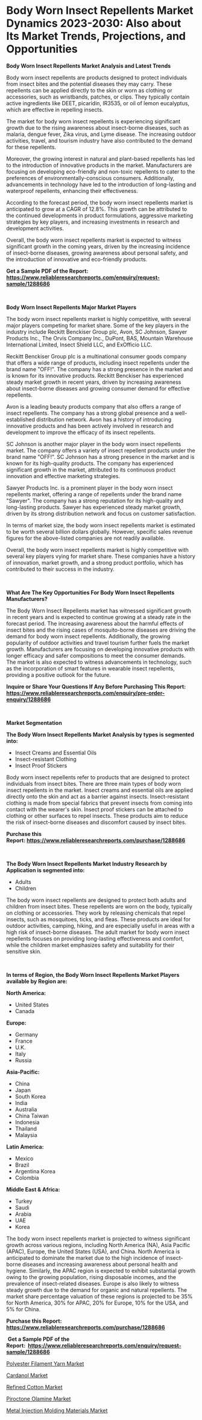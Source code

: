 <p><h1>Body Worn Insect Repellents Market Dynamics 2023-2030: Also about Its Market Trends, Projections, and Opportunities</h1></p><p><strong>Body Worn Insect Repellents Market Analysis and Latest Trends</strong></p>
<p><p>Body worn insect repellents are products designed to protect individuals from insect bites and the potential diseases they may carry. These repellents can be applied directly to the skin or worn as clothing or accessories, such as wristbands, patches, or clips. They typically contain active ingredients like DEET, picaridin, IR3535, or oil of lemon eucalyptus, which are effective in repelling insects.</p><p>The market for body worn insect repellents is experiencing significant growth due to the rising awareness about insect-borne diseases, such as malaria, dengue fever, Zika virus, and Lyme disease. The increasing outdoor activities, travel, and tourism industry have also contributed to the demand for these repellents.</p><p>Moreover, the growing interest in natural and plant-based repellents has led to the introduction of innovative products in the market. Manufacturers are focusing on developing eco-friendly and non-toxic repellents to cater to the preferences of environmentally-conscious consumers. Additionally, advancements in technology have led to the introduction of long-lasting and waterproof repellents, enhancing their effectiveness.</p><p>According to the forecast period, the body worn insect repellents market is anticipated to grow at a CAGR of 12.8%. This growth can be attributed to the continued developments in product formulations, aggressive marketing strategies by key players, and increasing investments in research and development activities.</p><p>Overall, the body worn insect repellents market is expected to witness significant growth in the coming years, driven by the increasing incidence of insect-borne diseases, growing awareness about personal safety, and the introduction of innovative and eco-friendly products.</p></p>
<p><strong>Get a Sample PDF of the Report:&nbsp; <a href="https://www.reliableresearchreports.com/enquiry/request-sample/1288686">https://www.reliableresearchreports.com/enquiry/request-sample/1288686</a></strong></p>
<p>&nbsp;</p>
<p><strong>Body Worn Insect Repellents Major Market Players</strong></p>
<p><p>The body worn insect repellents market is highly competitive, with several major players competing for market share. Some of the key players in the industry include Reckitt Benckiser Group plc, Avon, SC Johnson, Sawyer Products Inc., The Orvis Company Inc., DuPont, BAS, Mountain Warehouse International Limited, Insect Shield LLC, and ExOfficio LLC.</p><p>Reckitt Benckiser Group plc is a multinational consumer goods company that offers a wide range of products, including insect repellents under the brand name "OFF!". The company has a strong presence in the market and is known for its innovative products. Reckitt Benckiser has experienced steady market growth in recent years, driven by increasing awareness about insect-borne diseases and growing consumer demand for effective repellents.</p><p>Avon is a leading beauty products company that also offers a range of insect repellents. The company has a strong global presence and a well-established distribution network. Avon has a history of introducing innovative products and has been actively involved in research and development to improve the efficacy of its insect repellents.</p><p>SC Johnson is another major player in the body worn insect repellents market. The company offers a variety of insect repellent products under the brand name "OFF!". SC Johnson has a strong presence in the market and is known for its high-quality products. The company has experienced significant growth in the market, attributed to its continuous product innovation and effective marketing strategies.</p><p>Sawyer Products Inc. is a prominent player in the body worn insect repellents market, offering a range of repellents under the brand name "Sawyer". The company has a strong reputation for its high-quality and long-lasting products. Sawyer has experienced steady market growth, driven by its strong distribution network and focus on customer satisfaction.</p><p>In terms of market size, the body worn insect repellents market is estimated to be worth several billion dollars globally. However, specific sales revenue figures for the above-listed companies are not readily available.</p><p>Overall, the body worn insect repellents market is highly competitive with several key players vying for market share. These companies have a history of innovation, market growth, and a strong product portfolio, which has contributed to their success in the industry.</p></p>
<p>&nbsp;</p>
<p><strong>What Are The Key Opportunities For Body Worn Insect Repellents Manufacturers?</strong></p>
<p><p>The Body Worn Insect Repellents market has witnessed significant growth in recent years and is expected to continue growing at a steady rate in the forecast period. The increasing awareness about the harmful effects of insect bites and the rising cases of mosquito-borne diseases are driving the demand for body worn insect repellents. Additionally, the growing popularity of outdoor activities and travel tourism further fuels the market growth. Manufacturers are focusing on developing innovative products with longer efficacy and safer compositions to meet the consumer demands. The market is also expected to witness advancements in technology, such as the incorporation of smart features in wearable insect repellents, providing a positive outlook for the future.</p></p>
<p><strong>Inquire or Share Your Questions If Any Before Purchasing This Report: <a href="https://www.reliableresearchreports.com/enquiry/pre-order-enquiry/1288686">https://www.reliableresearchreports.com/enquiry/pre-order-enquiry/1288686</a></strong></p>
<p>&nbsp;</p>
<p><strong>Market Segmentation</strong></p>
<p><strong>The Body Worn Insect Repellents Market Analysis by types is segmented into:</strong></p>
<p><ul><li>Insect Creams and Essential Oils</li><li>Insect-resistant Clothing</li><li>Insect Proof Stickers</li></ul></p>
<p><p>Body worn insect repellents refer to products that are designed to protect individuals from insect bites. There are three main types of body worn insect repellents in the market. Insect creams and essential oils are applied directly onto the skin and act as a barrier against insects. Insect-resistant clothing is made from special fabrics that prevent insects from coming into contact with the wearer's skin. Insect proof stickers can be attached to clothing or other surfaces to repel insects. These products aim to reduce the risk of insect-borne diseases and discomfort caused by insect bites.</p></p>
<p><strong>Purchase this Report:&nbsp;<a href="https://www.reliableresearchreports.com/purchase/1288686">https://www.reliableresearchreports.com/purchase/1288686</a></strong></p>
<p>&nbsp;</p>
<p><strong>The Body Worn Insect Repellents Market Industry Research by Application is segmented into:</strong></p>
<p><ul><li>Adults</li><li>Children</li></ul></p>
<p><p>The body worn insect repellents are designed to protect both adults and children from insect bites. These repellents are worn on the body, typically on clothing or accessories. They work by releasing chemicals that repel insects, such as mosquitoes, ticks, and fleas. These products are ideal for outdoor activities, camping, hiking, and are especially useful in areas with a high risk of insect-borne diseases. The adult market for body worn insect repellents focuses on providing long-lasting effectiveness and comfort, while the children market emphasizes safety and suitability for their sensitive skin.</p></p>
<p>&nbsp;</p>
<p><strong>In terms of Region, the Body Worn Insect Repellents Market Players available by Region are:</strong></p>
<p>
    <p> <strong> North America: </strong>
        <ul>
            <li>United States</li>
            <li>Canada</li>
        </ul>
        </p> 
    <p> <strong> Europe: </strong>
        <ul>
            <li>Germany</li>
            <li>France</li>
            <li>U.K.</li>
            <li>Italy</li>
            <li>Russia</li>
        </ul>
        </p> 
    <p> <strong> Asia-Pacific: </strong>
        <ul>
            <li>China</li>
            <li>Japan</li>
            <li>South Korea</li>
            <li>India</li>
            <li>Australia</li>
            <li>China Taiwan</li>
            <li>Indonesia</li>
            <li>Thailand</li>
            <li>Malaysia</li>
        </ul>
        </p> 
    <p> <strong> Latin America: </strong>
        <ul>
            <li>Mexico</li>
            <li>Brazil</li>
            <li>Argentina Korea</li>
            <li>Colombia</li>
        </ul>
        </p> 
    <p> <strong> Middle East & Africa: </strong>
        <ul>
            <li>Turkey</li>
            <li>Saudi</li>
            <li>Arabia</li>
            <li>UAE</li>
            <li>Korea</li>
        </ul>
    </p>
    </p>
<p><p>The body worn insect repellents market is projected to witness significant growth across various regions, including North America (NA), Asia Pacific (APAC), Europe, the United States (USA), and China. North America is anticipated to dominate the market due to the high incidence of insect-borne diseases and increasing awareness about personal health and hygiene. Similarly, the APAC region is expected to exhibit substantial growth owing to the growing population, rising disposable incomes, and the prevalence of insect-related diseases. Europe is also likely to witness steady growth due to the demand for organic and natural repellents. The market share percentage valuation of these regions is projected to be 35% for North America, 30% for APAC, 20% for Europe, 10% for the USA, and 5% for China.</p></p>
<p><strong>Purchase this Report: <a href="https://www.reliableresearchreports.com/purchase/1288686">https://www.reliableresearchreports.com/purchase/1288686</a></strong></p>
<p>&nbsp;<strong>Get a Sample PDF of the Report:&nbsp;&nbsp;<a href="https://www.reliableresearchreports.com/enquiry/request-sample/1288686">https://www.reliableresearchreports.com/enquiry/request-sample/1288686</a></strong></p>
<p><strong></strong></p>
<p><p><a href="https://medium.com/@reecebednar/polyester-filament-yarn-nbsp-market-focuses-on-market-share-size-and-projected-forecast-till-2030-9f5ba7688350">Polyester Filament Yarn Market</a></p><p><a href="https://medium.com/@lincolnfeil/cardanol-market-exploring-market-share-market-trends-and-future-growth-e199768b2bed">Cardanol Market</a></p><p><a href="https://medium.com/@amaliarobel/refined-cotton-market-exploring-market-share-market-trends-and-future-growth-21afad997861">Refined Cotton Market</a></p><p><a href="https://medium.com/@justicelang2023/piroctone-olamine-market-trends-forecast-and-competitive-analysis-to-2030-fd0f409aaab0">Piroctone Olamine Market</a></p><p><a href="https://medium.com/@barttrantow2023/metal-injection-molding-materials-market-analysis-its-cagr-market-segmentation-and-global-b14ab2af28f6">Metal Injection Molding Materials Market</a></p></p>